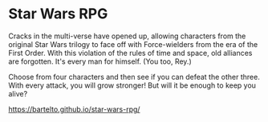 # Star Wars RPG

Cracks in the multi-verse have opened up, allowing characters from the original Star Wars trilogy to face off with Force-wielders from the era of the First Order. With this violation of the rules of time and space, old alliances are forgotten. It's every man for himself. (You too, Rey.)

Choose from four characters and then see if you can defeat the other three. With every attack, you will grow stronger! But will it be enough to keep you alive?

https://bartelto.github.io/star-wars-rpg/
